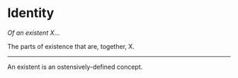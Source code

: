 # Identity
_Of an existent X_...

The parts of existence that are, together, X.

---

An existent is an ostensively-defined concept.